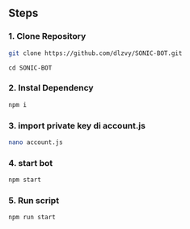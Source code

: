
## Steps

### 1. Clone Repository

```bash
git clone https://github.com/dlzvy/SONIC-BOT.git
```

```
cd SONIC-BOT
```

### 2. Instal Dependency

```bash
npm i
```

### 3. import private key di  account.js

```bash
nano account.js
```

### 4. start bot

```bash
npm start

```

### 5. Run script

```bash
npm run start
```

